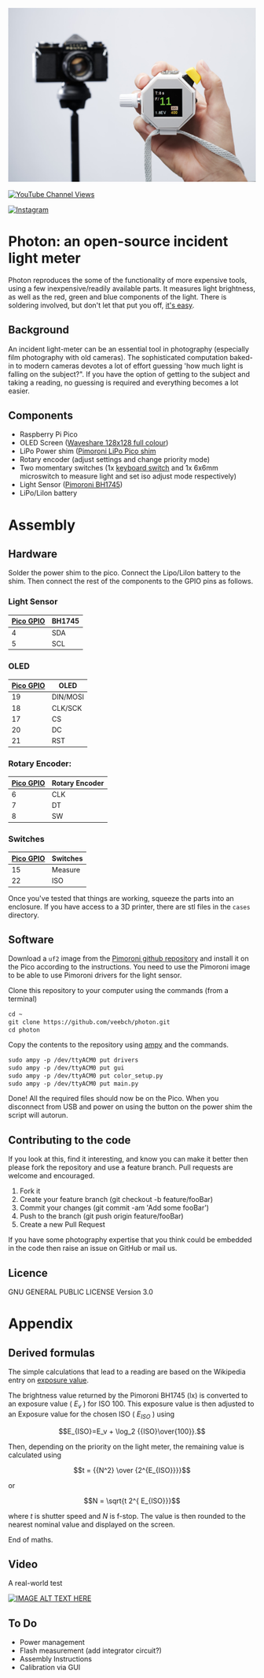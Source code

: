![Action Shot](/images/actionshot1.jpg)

[![YouTube Channel Views](https://img.shields.io/youtube/channel/views/UCz5BOU9J9pB_O0B8-rDjCWQ?label=YouTube&style=social)](https://www.youtube.com/channel/UCz5BOU9J9pB_O0B8-rDjCWQ)

[![Instagram](https://img.shields.io/badge/Instagram-E4405F?style=for-the-badge&logo=instagram&logoColor=white)](https://www.instagram.com/v_e_e_b/)

# Photon: an open-source incident light meter 

Photon reproduces the some of the functionality of more expensive tools, using a few inexpensive/readily available parts. It measures light brightness, as well as the red, green and blue components of the light. There is soldering involved, but don't let that put you off, [it's easy](https://www.youtube.com/watch?v=Qps9woUGkvI).

## Background

An incident light-meter can be an essential tool in photography (especially film photography with old cameras). The sophisticated computation baked-in to modern cameras devotes a lot of effort guessing 'how much light is falling on the subject?". If you have the option of getting to the subject and taking a reading, no guessing is required and everything becomes a lot easier. 

## Components

- Raspberry Pi Pico
- OLED Screen                 ([Waveshare 128x128 full colour](https://www.amazon.de/-/en/gp/product/B07DB5YFGW/ref=ppx_yo_dt_b_asin_title_o08_s00?ie=UTF8&psc=1))
- LiPo Power shim             ([Pimoroni LiPo Pico shim](https://shop.pimoroni.com/products/pico-lipo-shim?variant=32369543086163)
- Rotary encoder              (adjust settings and change priority mode)
- Two momentary switches      (1x [keyboard switch](https://keyboardsexpert.com/types-of-keyboard-switches/) and 1x 6x6mm microswitch to measure light and set iso adjust mode respectively)
- Light Sensor                ([Pimoroni BH1745](https://shop.pimoroni.com/products/bh1745-luminance-and-colour-sensor-breakout?variant=12767599755347))             
- LiPo/LiIon battery



# Assembly

## Hardware

Solder the power shim to the pico. Connect the Lipo/LiIon battery to the shim. Then connect the rest of the components to the GPIO pins as follows.

### Light Sensor

| [Pico GPIO](https://www.elektronik-kompendium.de/sites/raspberry-pi/bilder/raspberry-pi-pico-gpio.png) | BH1745 |
|-----------|------|
|   4       | SDA  |
|   5      | SCL  |


### OLED

| [Pico GPIO](https://www.elektronik-kompendium.de/sites/raspberry-pi/bilder/raspberry-pi-pico-gpio.png) | OLED |
|-----------|------|
|   19       | DIN/MOSI  |
|   18      | CLK/SCK  |
|   17      | CS  |
|   20       | DC  |
|   21      | RST  |


### Rotary Encoder:

| [Pico GPIO](https://www.elektronik-kompendium.de/sites/raspberry-pi/bilder/raspberry-pi-pico-gpio.png) | Rotary Encoder |
|-----------|----------------|
|   6       | CLK            |
|   7        | DT             |
|   8       | SW             |

### Switches

| [Pico GPIO](https://www.elektronik-kompendium.de/sites/raspberry-pi/bilder/raspberry-pi-pico-gpio.png) | Switches |
|-----------|----------------|
|   15       |       Measure      |
|   22       |       ISO     |


Once you've tested that things are working, squeeze the parts into an enclosure. If you have access to a 3D printer, there are stl files in the `cases` directory.

## Software

Download a `uf2` image from the [Pimoroni github repository](https://github.com/pimoroni/pimoroni-pico/releases) and install it on the Pico according to the instructions. You need to use the Pimoroni image to be able to use Pimoroni drivers for the light sensor.

Clone this repository to your computer using the commands (from a terminal)

```
cd ~
git clone https://github.com/veebch/photon.git
cd photon
```

Copy the contents to the repository using [ampy](https://pypi.org/project/adafruit-ampy/) and the commands.
```
sudo ampy -p /dev/ttyACM0 put drivers
sudo ampy -p /dev/ttyACM0 put gui
sudo ampy -p /dev/ttyACM0 put color_setup.py
sudo ampy -p /dev/ttyACM0 put main.py
```

Done! All the required files should now be on the Pico. When you disconnect from USB and power on using the button on the power shim the script will autorun.

## Contributing to the code

If you look at this, find it interesting, and know you can make it better then please fork the repository and use a feature branch. Pull requests are welcome and encouraged.

1.    Fork it
2.    Create your feature branch (git checkout -b feature/fooBar)
3.    Commit your changes (git commit -am 'Add some fooBar')
4.    Push to the branch (git push origin feature/fooBar)
5.    Create a new Pull Request


If you have some photography expertise that you think could be embedded in the code then raise an issue on GitHub or mail us.

## Licence

GNU GENERAL PUBLIC LICENSE Version 3.0

# Appendix
## Derived formulas

The simple calculations that lead to a reading are based on the Wikipedia entry on [exposure value](https://en.wikipedia.org/wiki/Exposure_value).

The brightness value returned by the Pimoroni BH1745 (lx) is converted to an exposure value ( $E_v$ ) for ISO 100. This exposure value is then adjusted to an Exposure value for the chosen ISO ( $E_{ISO}$ ) using

$$E_{ISO}=E_v + \log_2 {{ISO}\over{100}}.$$

Then, depending on the priority on the light meter, the remaining value is calculated using

$$t = {{N^2} \over {2^{E_{ISO}}}}$$  

or

$$N = \sqrt{t 2^{ E_{ISO}}}$$

where $t$ is shutter speed and $N$ is f-stop. The value is then rounded to the nearest nominal value and displayed on the screen.

End of maths.

## Video

A real-world test

[![IMAGE ALT TEXT HERE](https://img.youtube.com/vi/xju3yHBka7Q/0.jpg)](https://www.youtube.com/watch?v=xju3yHBka7Q)



## To Do

- Power management
- Flash measurement (add integrator circuit?)
- Assembly Instructions
- Calibration via GUI
